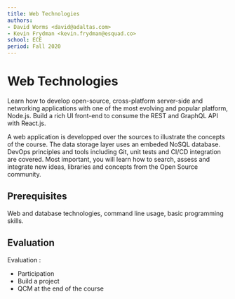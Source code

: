```yaml
---
title: Web Technologies
authors:
- David Worms <david@adaltas.com>
- Kevin Frydman <kevin.frydman@esquad.co>
school: ECE
period: Fall 2020
---
```


# Web Technologies

Learn how to develop open-source, cross-platform server-side and networking applications with one of the most evolving and popular platform, Node.js. Build a rich UI front-end to consume the REST and GraphQL API with React.js.

A web application is developped over the sources to illustrate the concepts of the course. The data storage layer uses an embeded NoSQL database. DevOps principles and tools including Git, unit tests and CI/CD integration are covered. Most important, you will learn how to search, assess and integrate new ideas, libraries and concepts from the Open Source community.

## Prerequisites

Web and database technologies, command line usage, basic programming skills.

## Evaluation

Evaluation :

* Participation
* Build a project
* QCM at the end of the course

